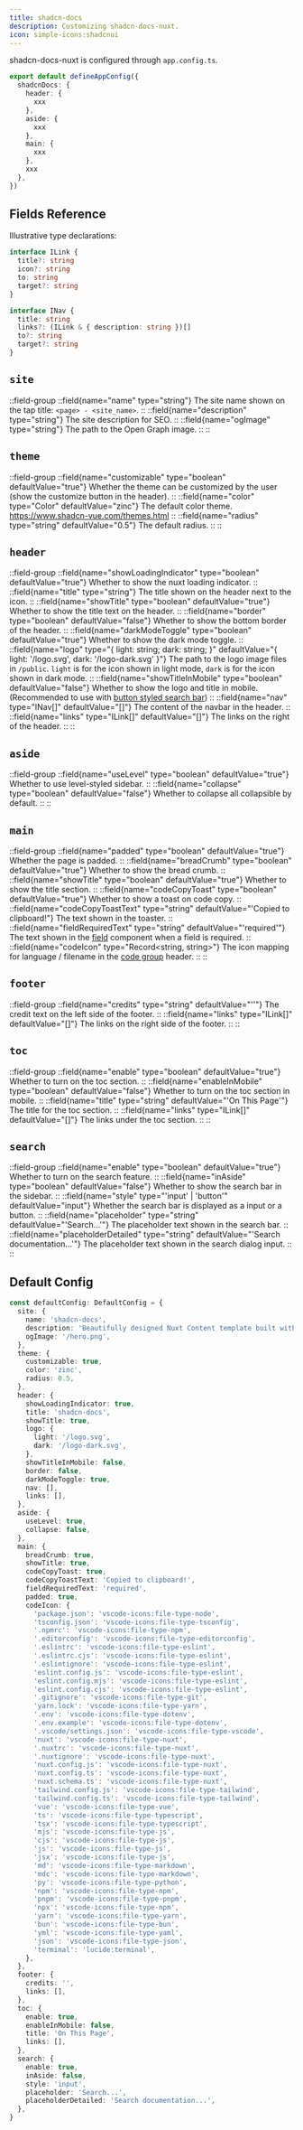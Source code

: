 ```yaml
---
title: shadcn-docs
description: Customizing shadcn-docs-nuxt.
icon: simple-icons:shadcnui
---
```


shadcn-docs-nuxt is configured through `app.config.ts`.

```ts [app.config.ts]
export default defineAppConfig({
  shadcnDocs: {
    header: {
      xxx
    },
    aside: {
      xxx
    },
    main: {
      xxx
    },
    xxx
  },
})
```

## Fields Reference

Illustrative type declarations:

```ts
interface ILink {
  title?: string
  icon?: string
  to: string
  target?: string
}

interface INav {
  title: string
  links?: (ILink & { description: string })[]
  to?: string
  target?: string
}
```

## `site`

::field-group
::field{name="name" type="string"}
The site name shown on the tap title: `<page> - <site_name>`.
::
::field{name="description" type="string"}
The site description for SEO.
::
::field{name="ogImage" type="string"}
The path to the Open Graph image.
::
::

## `theme`

::field-group
::field{name="customizable" type="boolean" defaultValue="true"}
Whether the theme can be customized by the user (show the customize button in the header).
::
::field{name="color" type="Color" defaultValue="zinc"}
The default color theme. https://www.shadcn-vue.com/themes.html
::
::field{name="radius" type="string" defaultValue="0.5"}
The default radius.
::
::

## `header`

::field-group
::field{name="showLoadingIndicator" type="boolean" defaultValue="true"}
Whether to show the nuxt loading indicator.
::
::field{name="title" type="string"}
The title shown on the header next to the icon.
::
::field{name="showTitle" type="boolean" defaultValue="true"}
Whether to show the title text on the header.
::
::field{name="border" type="boolean" defaultValue="false"}
Whether to show the bottom border of the header.
::
::field{name="darkModeToggle" type="boolean" defaultValue="true"}
Whether to show the dark mode toggle.
::
::field{name="logo" type="{ light: string; dark: string; }" defaultValue="{ light: '/logo.svg', dark: '/logo-dark.svg' }"}
The path to the logo image files in `/public`. `light` is for the icon shown in light mode, `dark` is for the icon shown in dark mode.
::
::field{name="showTitleInMobile" type="boolean" defaultValue="false"}
Whether to show the logo and title in mobile. (Recommended to use with [button styled search bar](/api/configuration#search))
::
::field{name="nav" type="INav[]" defaultValue="[]"}
The content of the navbar in the header.
::
::field{name="links" type="ILink[]" defaultValue="[]"}
The links on the right of the header.
::
::

## `aside`

::field-group
::field{name="useLevel" type="boolean" defaultValue="true"}
Whether to use level-styled sidebar.
::
::field{name="collapse" type="boolean" defaultValue="false"}
Whether to collapse all collapsible by default.
::
::

## `main`

::field-group
::field{name="padded" type="boolean" defaultValue="true"}
Whether the page is padded.
::
::field{name="breadCrumb" type="boolean" defaultValue="true"}
Whether to show the bread crumb.
::
::field{name="showTitle" type="boolean" defaultValue="true"}
Whether to show the title section.
::
::field{name="codeCopyToast" type="boolean" defaultValue="true"}
Whether to show a toast on code copy.
::
::field{name="codeCopyToastText" type="string" defaultValue="'Copied to clipboard!"}
The text shown in the toaster.
::
::field{name="fieldRequiredText" type="string" defaultValue="'required'"}
The text shown in the [field](/getting-started/writing/components#field) component when a field is required.
::
::field{name="codeIcon" type="Record<string, string>"}
The icon mapping for language / filename in the [code group](/getting-started/writing/components#code-group) header.
::
::

## `footer`

::field-group
::field{name="credits" type="string" defaultValue="''"}
The credit text on the left side of the footer.
::
::field{name="links" type="ILink[]" defaultValue="[]"}
The links on the right side of the footer.
::
::

## `toc`

::field-group
::field{name="enable" type="boolean" defaultValue="true"}
Whether to turn on the toc section.
::
::field{name="enableInMobile" type="boolean" defaultValue="false"}
Whether to turn on the toc section in mobile.
::
::field{name="title" type="string" defaultValue="'On This Page'"}
The title for the toc section.
::
::field{name="links" type="ILink[]" defaultValue="[]"}
The links under the toc section.
::
::

## `search`

::field-group
::field{name="enable" type="boolean" defaultValue="true"}
Whether to turn on the search feature.
::
::field{name="inAside" type="boolean" defaultValue="false"}
Whether to show the search bar in the sidebar.
::
::field{name="style" type="'input' | 'button'" defaultValue="input"}
Whether the search bar is displayed as a input or a button.
::
::field{name="placeholder" type="string" defaultValue="'Search...'"}
The placeholder text shown in the search bar.
::
::field{name="placeholderDetailed" type="string" defaultValue="'Search documentation...'"}
The placeholder text shown in the search dialog input.
::
::

## Default Config

```ts [composables/useConfig.ts]
const defaultConfig: DefaultConfig = {
  site: {
    name: 'shadcn-docs',
    description: 'Beautifully designed Nuxt Content template built with shadcn-vue. Customizable. Compatible. Open Source.',
    ogImage: '/hero.png',
  },
  theme: {
    customizable: true,
    color: 'zinc',
    radius: 0.5,
  },
  header: {
    showLoadingIndicator: true,
    title: 'shadcn-docs',
    showTitle: true,
    logo: {
      light: '/logo.svg',
      dark: '/logo-dark.svg',
    },
    showTitleInMobile: false,
    border: false,
    darkModeToggle: true,
    nav: [],
    links: [],
  },
  aside: {
    useLevel: true,
    collapse: false,
  },
  main: {
    breadCrumb: true,
    showTitle: true,
    codeCopyToast: true,
    codeCopyToastText: 'Copied to clipboard!',
    fieldRequiredText: 'required',
    padded: true,
    codeIcon: {
      'package.json': 'vscode-icons:file-type-node',
      'tsconfig.json': 'vscode-icons:file-type-tsconfig',
      '.npmrc': 'vscode-icons:file-type-npm',
      '.editorconfig': 'vscode-icons:file-type-editorconfig',
      '.eslintrc': 'vscode-icons:file-type-eslint',
      '.eslintrc.cjs': 'vscode-icons:file-type-eslint',
      '.eslintignore': 'vscode-icons:file-type-eslint',
      'eslint.config.js': 'vscode-icons:file-type-eslint',
      'eslint.config.mjs': 'vscode-icons:file-type-eslint',
      'eslint.config.cjs': 'vscode-icons:file-type-eslint',
      '.gitignore': 'vscode-icons:file-type-git',
      'yarn.lock': 'vscode-icons:file-type-yarn',
      '.env': 'vscode-icons:file-type-dotenv',
      '.env.example': 'vscode-icons:file-type-dotenv',
      '.vscode/settings.json': 'vscode-icons:file-type-vscode',
      'nuxt': 'vscode-icons:file-type-nuxt',
      '.nuxtrc': 'vscode-icons:file-type-nuxt',
      '.nuxtignore': 'vscode-icons:file-type-nuxt',
      'nuxt.config.js': 'vscode-icons:file-type-nuxt',
      'nuxt.config.ts': 'vscode-icons:file-type-nuxt',
      'nuxt.schema.ts': 'vscode-icons:file-type-nuxt',
      'tailwind.config.js': 'vscode-icons:file-type-tailwind',
      'tailwind.config.ts': 'vscode-icons:file-type-tailwind',
      'vue': 'vscode-icons:file-type-vue',
      'ts': 'vscode-icons:file-type-typescript',
      'tsx': 'vscode-icons:file-type-typescript',
      'mjs': 'vscode-icons:file-type-js',
      'cjs': 'vscode-icons:file-type-js',
      'js': 'vscode-icons:file-type-js',
      'jsx': 'vscode-icons:file-type-js',
      'md': 'vscode-icons:file-type-markdown',
      'mdc': 'vscode-icons:file-type-markdown',
      'py': 'vscode-icons:file-type-python',
      'npm': 'vscode-icons:file-type-npm',
      'pnpm': 'vscode-icons:file-type-pnpm',
      'npx': 'vscode-icons:file-type-npm',
      'yarn': 'vscode-icons:file-type-yarn',
      'bun': 'vscode-icons:file-type-bun',
      'yml': 'vscode-icons:file-type-yaml',
      'json': 'vscode-icons:file-type-json',
      'terminal': 'lucide:terminal',
    },
  },
  footer: {
    credits: '',
    links: [],
  },
  toc: {
    enable: true,
    enableInMobile: false,
    title: 'On This Page',
    links: [],
  },
  search: {
    enable: true,
    inAside: false,
    style: 'input',
    placeholder: 'Search...',
    placeholderDetailed: 'Search documentation...',
  },
}
```
